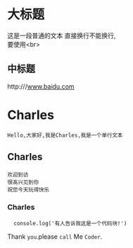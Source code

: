 大标题
===
这是一段普通的文本
直接换行不能换行,<br>
要使用\<br>

中标题
---
http:///www.baidu.com

# Charles
    Hello,大家好,我是Charles,我是一个单行文本
## Charles
    欢迎到访
    很高兴见到你
    祝您今天玩得快乐
### Charles

```
  console.log('有人告诉我这是一个代码块!')
```

Thank `you`.please `call` Me `Coder`.
